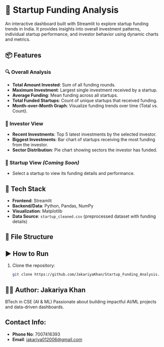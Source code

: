 # 🚀 Startup Funding Analysis

An interactive dashboard built with Streamlit to explore startup funding trends in India. It provides insights into overall investment patterns, individual startup performance, and investor behavior using dynamic charts and metrics.

## 📦 Features

### 🔍 Overall Analysis
- **Total Amount Invested**: Sum of all funding rounds.
- **Maximum Investment**: Largest single investment received by a startup.
- **Average Funding**: Mean funding across all startups.
- **Total Funded Startups**: Count of unique startups that received funding.
- **Month-over-Month Graph**: Visualize funding trends over time (Total vs. Count).

### 💼 Investor View
- **Recent Investments**: Top 5 latest investments by the selected investor.
- **Biggest Investments**: Bar chart of startups receiving the most funding from the investor.
- **Sector Distribution**: Pie chart showing sectors the investor has funded.

### 🏢 Startup View *(Coming Soon)*
- Select a startup to view its funding details and performance.

## 🧠 Tech Stack

- **Frontend**: Streamlit
- **Backend/Data**: Python, Pandas, NumPy
- **Visualization**: Matplotlib
- **Data Source**: `startup_cleaned.csv` (preprocessed dataset with funding details)

## 📁 File Structure

## ▶️ How to Run

1. Clone the repository:
   ```bash
   git clone https://github.com/JakariyaKhan/Startup_Funding_Analysis.git
## 👨‍💻 Author: Jakariya Khan
BTech in CSE (AI & ML)
Passionate about building impactful AI/ML projects and data-driven dashboards.

## Contact Info:
- **Phone No**: 7007416393
- **Email**: jakariya012006@gmail.com
